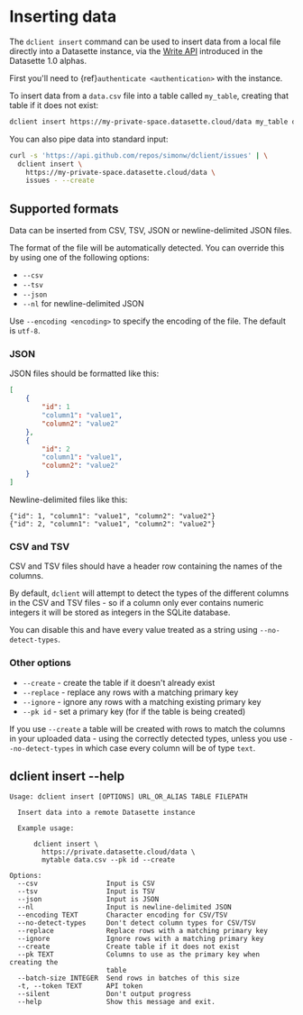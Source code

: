 # Inserting data

The `dclient insert` command can be used to insert data from a local file directly into a Datasette instance, via the [Write API](https://docs.datasette.io/en/latest/json_api.html#the-json-write-api) introduced in the Datasette 1.0 alphas.

First you'll need to {ref}`authenticate <authentication>` with the instance.

To insert data from a `data.csv` file into a table called `my_table`, creating that table if it does not exist:

```bash
dclient insert https://my-private-space.datasette.cloud/data my_table data.csv --create
```
You can also pipe data into standard input:
```bash
curl -s 'https://api.github.com/repos/simonw/dclient/issues' | \
  dclient insert \
    https://my-private-space.datasette.cloud/data \
    issues - --create
```

## Supported formats

Data can be inserted from CSV, TSV, JSON or newline-delimited JSON files.

The format of the file will be automatically detected. You can override this by using one of the following options:

- `--csv`
- `--tsv`
- `--json`
- `--nl` for newline-delimited JSON

Use `--encoding <encoding>` to specify the encoding of the file. The default is `utf-8`.

### JSON

JSON files should be formatted like this:
```json
[
    {
        "id": 1
        "column1": "value1",
        "column2": "value2"
    },
    {
        "id": 2
        "column1": "value1",
        "column2": "value2"
    }
]
```
Newline-delimited files like this:
```
{"id": 1, "column1": "value1", "column2": "value2"}
{"id": 2, "column1": "value1", "column2": "value2"}
```

### CSV and TSV

CSV and TSV files should have a header row containing the names of the columns.

By default, `dclient` will attempt to detect the types of the different columns in the CSV and TSV files - so if a column only ever contains numeric integers it will be stored as integers in the SQLite database.

You can disable this and have every value treated as a string using `--no-detect-types`.

### Other options

- `--create` - create the table if it doesn't already exist
- `--replace` - replace any rows with a matching primary key
- `--ignore` - ignore any rows with a matching existing primary key
- `--pk id` - set a primary key (for if the table is being created)

If you use `--create` a table will be created with rows to match the columns in your uploaded data - using the correctly detected types, unless you use `--no-detect-types` in which case every column will be of type `text`.

## dclient insert --help
<!-- [[[cog
import cog
from dclient import cli
from click.testing import CliRunner
runner = CliRunner()
result = runner.invoke(cli.cli, ["insert", "--help"])
help = result.output.replace("Usage: cli", "Usage: dclient")
cog.out(
    "```\n{}\n```".format(help)
)
]]] -->
```
Usage: dclient insert [OPTIONS] URL_OR_ALIAS TABLE FILEPATH

  Insert data into a remote Datasette instance

  Example usage:

      dclient insert \
        https://private.datasette.cloud/data \
        mytable data.csv --pk id --create

Options:
  --csv                 Input is CSV
  --tsv                 Input is TSV
  --json                Input is JSON
  --nl                  Input is newline-delimited JSON
  --encoding TEXT       Character encoding for CSV/TSV
  --no-detect-types     Don't detect column types for CSV/TSV
  --replace             Replace rows with a matching primary key
  --ignore              Ignore rows with a matching primary key
  --create              Create table if it does not exist
  --pk TEXT             Columns to use as the primary key when creating the
                        table
  --batch-size INTEGER  Send rows in batches of this size
  -t, --token TEXT      API token
  --silent              Don't output progress
  --help                Show this message and exit.

```
<!-- [[[end]]] -->
